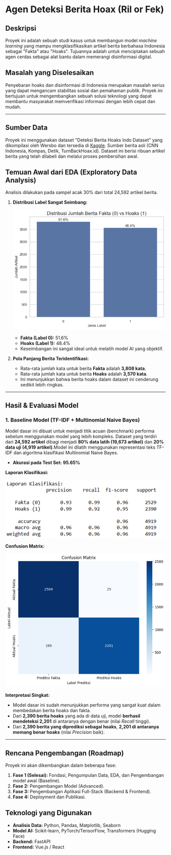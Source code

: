 # Agen Deteksi Berita Hoax (Ril or Fek)

## Deskripsi
Proyek ini adalah sebuah studi kasus untuk membangun model *machine learning* yang mampu mengklasifikasikan artikel berita berbahasa Indonesia sebagai "Fakta" atau "Hoaks". Tujuannya adalah untuk menciptakan sebuah agen cerdas sebagai alat bantu dalam memerangi disinformasi digital.

## Masalah yang Diselesaikan
Penyebaran hoaks dan disinformasi di Indonesia merupakan masalah serius yang dapat mengancam stabilitas sosial dan pemahaman publik. Proyek ini bertujuan untuk mengembangkan sebuah solusi teknologi yang dapat membantu masyarakat memverifikasi informasi dengan lebih cepat dan mudah.

---

## Sumber Data
Proyek ini menggunakan dataset "Deteksi Berita Hoaks Indo Dataset" yang dikompilasi oleh Wersbo dan tersedia di [Kaggle](https://www.kaggle.com/datasets/mochamadabdulazis/deteksi-berita-hoaks-indo-dataset). Sumber berita asli (CNN Indonesia, Kompas, Detik, TurnBackHoax.id). Dataset ini berisi ribuan artikel berita yang telah dilabeli dan melalui proses pembersihan awal.

## Temuan Awal dari EDA (Exploratory Data Analysis)
Analisis dilakukan pada sampel acak 30% dari total 24,592 artikel berita.

1.  **Distribusi Label Sangat Seimbang:**

    ![Distribusi Label EDA](img/EDA.png)
    * **Fakta (Label 0):** 51.6%
    * **Hoaks (Label 1):** 48.4%
    * Keseimbangan ini sangat ideal untuk melatih model AI yang objektif.
2. **Pola Panjang Berita Teridentifikasi:**
    * Rata-rata jumlah kata untuk berita **Fakta** adalah **3,808 kata**.
    * Rata-rata jumlah kata untuk berita **Hoaks** adalah **3,570 kata**.
    * Ini menunjukkan bahwa berita hoaks dalam dataset ini cenderung sedikit lebih ringkas.

---

## Hasil & Evaluasi Model

### 1. Baseline Model (TF-IDF + Multinomial Naive Bayes)

Model dasar ini dibuat untuk menjadi titik acuan (benchmark) performa sebelum menggunakan model yang lebih kompleks. Dataset yang terdiri dari **24,592 artikel** dibagi menjadi **80% data latih (19,673 artikel)** dan **20% data uji (4,919 artikel)**.Model ini dilatih menggunakan representasi teks TF-IDF dan algoritma klasifikasi Multinomial Naive Bayes.

* **Akurasi pada Test Set:** **95.65%** 

**Laporan Klasifikasi:**

![Laporan Klasifikasi Baseline Model](img/Klasifikasi.png)

**Confusion Matrix:**

![Confusion Matrix Baseline Model](img/baseline.png)

**Interpretasi Singkat:**
* Model dasar ini sudah menunjukkan performa yang sangat kuat dalam membedakan berita hoaks dan fakta.
* Dari **2,390 berita hoaks** yang ada di data uji, model **berhasil mendeteksi 2,201** di antaranya dengan benar (nilai *Recall* tinggi).
* Dari **2,390 berita yang diprediksi sebagai hoaks**, **2,201 di antaranya memang benar hoaks** (nilai *Precision* baik).


---

## Rencana Pengembangan (Roadmap)
Proyek ini akan dikembangkan dalam beberapa fase:
1.  **Fase 1 (Selesai):** Fondasi, Pengumpulan Data, EDA, dan Pengembangan model awal (Baseline).
2.  **Fase 2:** Pengembangan Model (Advanced).
3.  **Fase 3:** Pengembangan Aplikasi Full-Stack (Backend & Frontend).
4.  **Fase 4:** Deployment dan Publikasi.

## Teknologi yang Digunakan
* **Analisis Data:** Python, Pandas, Matplotlib, Seaborn
* **Model AI:** Scikit-learn, PyTorch/TensorFlow, Transformers (Hugging Face)
* **Backend:** FastAPI
* **Frontend:** Vue.js / React
